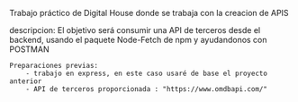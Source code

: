 Trabajo práctico de Digital House donde se trabaja con la creacion de APIS

descripcion: El objetivo será consumir una API de terceros desde el backend, usando el paquete Node-Fetch de npm y ayudandonos con POSTMAN

    Preparaciones previas:
        - trabajo en express, en este caso usaré de base el proyecto anterior
        - API de terceros proporcionada : "https://www.omdbapi.com/"


    